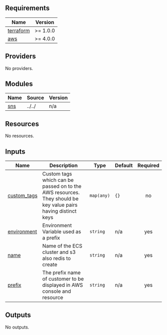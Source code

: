 <!-- BEGIN_TF_DOCS -->
## Requirements

| Name                                                                      | Version  |
|---------------------------------------------------------------------------|----------|
| <a name="requirement_terraform"></a> [terraform](#requirement\_terraform) | >= 1.0.0 |
| <a name="requirement_aws"></a> [aws](#requirement\_aws)                   | >= 4.0.0 |

## Providers

No providers.

## Modules

| Name                                          | Source | Version |
|-----------------------------------------------|--------|---------|
| <a name="module_sns"></a> [sns](#module\_sns) | ../../ | n/a     |

## Resources

No resources.

## Inputs

| Name                                                                  | Description                                                                                                  | Type       | Default | Required |
|-----------------------------------------------------------------------|--------------------------------------------------------------------------------------------------------------|------------|---------|:--------:|
| <a name="input_custom_tags"></a> [custom\_tags](#input\_custom\_tags) | Custom tags which can be passed on to the AWS resources. They should be key value pairs having distinct keys | `map(any)` | `{}`    |    no    |
| <a name="input_environment"></a> [environment](#input\_environment)   | Environment Variable used as a prefix                                                                        | `string`   | n/a     |   yes    |
| <a name="input_name"></a> [name](#input\_name)                        | Name of the ECS cluster and s3 also redis to create                                                          | `string`   | n/a     |   yes    |
| <a name="input_prefix"></a> [prefix](#input\_prefix)                  | The prefix name of customer to be displayed in AWS console and resource                                      | `string`   | n/a     |   yes    |

## Outputs

No outputs.
<!-- END_TF_DOCS -->
